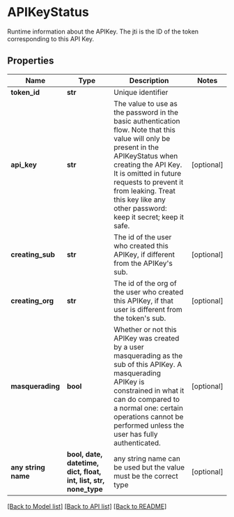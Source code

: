 # APIKeyStatus

Runtime information about the APIKey. The jti is the ID of the token corresponding to this API Key. 

## Properties
Name | Type | Description | Notes
------------ | ------------- | ------------- | -------------
**token_id** | **str** | Unique identifier | 
**api_key** | **str** | The value to use as the password in the basic authentication flow. Note that this value will only be present in the APIKeyStatus when creating the API Key. It is omitted in future requests to prevent it from leaking. Treat this key like any other password: keep it secret; keep it safe.  | [optional] 
**creating_sub** | **str** | The id of the user who created this APIKey, if different from the APIKey&#39;s sub.  | [optional] 
**creating_org** | **str** | The id of the org of the user who created this APIKey, if that user is different from the token&#39;s sub.  | [optional] 
**masquerading** | **bool** | Whether or not this APIKey was created by a user masquerading as the sub of this APIKey. A masquerading APIKey is constrained in what it can do compared to a normal one: certain operations cannot be performed unless the user has fully authenticated.  | [optional] 
**any string name** | **bool, date, datetime, dict, float, int, list, str, none_type** | any string name can be used but the value must be the correct type | [optional]

[[Back to Model list]](../README.md#documentation-for-models) [[Back to API list]](../README.md#documentation-for-api-endpoints) [[Back to README]](../README.md)


